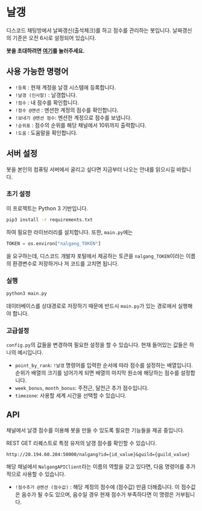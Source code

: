 # 날갱

디스코드 채팅방에서 날짜갱신(출석체크)를 하고 점수를 관리하는 봇입니다. 날짜갱신의 기준은 오전 6시로 설정되어 있습니다.

**봇을 초대하려면 [여기](https://discord.com/api/oauth2/authorize?client_id=692341237302165554&permissions=67584&scope=bot)를 눌러주세요.**

## 사용 가능한 명령어
- `!등록` : 현재 계정을 날갱 시스템에 등록합니다.
- `!날갱 (인사말)` : 날갱합니다.
- `!점수` : 내 점수를 확인합니다.
- `!점수 @멘션` : 멘션한 계정의 점수를 확인합니다.
- `!보내기 @멘션 점수`: 멘션한 계정으로 점수를 보냅니다.
- `!순위표` : 점수의 순위를 해당 채널에서 10위까지 출력합니다.
- `!도움` : 도움말을 확인합니다.


## 서버 설정
봇을 본인의 컴퓨팅 서버에서 굴리고 싶다면 지금부터 나오는 안내를 읽으시길 바랍니다.

### 초기 설정
이 프로젝트는 Python 3 기반입니다.
```bash
pip3 install -r requirements.txt
```
하여 필요한 라이브러리를 설치합니다.
또한, `main.py`에는
```python
TOKEN = os.environ["nalgang_TOKEN"]
```
을 요구하는데, 디스코드 개발자 포털에서 제공하는 토큰을 `nalgang_TOKEN`이라는 이름의 환경변수로 저장하거나 저 코드를 고치면 됩니다.

### 실행
```bash
python3 main.py
```
데이터베이스를 상대경로로 저장하기 때문에 반드시 `main.py`가 있는 경로에서 실행해야 합니다.

### 고급설정
`config.py`의 값들을 변경하여 필요한 설정을 할 수 있습니다. 현재 들어있는 값들은 하나의 예시입니다.
- `point_by_rank`: `!날갱` 명령어를 입력한 순서에 따라 점수를 설정하는 배열입니다. 순위가 배열의 크기를 넘어가게 되면 배열의 마지막 원소에 해당하는 점수를 설정합니다. 
- `week_bonus`, `month_bonus`: 주전근, 달전근 추가 점수입니다.
- `timezone`: 사용할 세계 시간을 선택할 수 있습니다.

## API

채널에서 날갱 점수를 이용해 봇을 만들 수 있도록 필요한 기능들을 제공 중입니다.

REST GET 리퀘스트로 특정 유저의 날갱 점수를 확인할 수 있습니다.

```
http://20.194.60.204:50000/nalgang?id={id_value}&guild={guild_value}
```

해당 채널에서 `NalgangAPIClient`라는 이름의 역할을 갖고 있다면, 다음 명령어를 추가적으로 사용할 수 있습니다.
- `!점수추가 @멘션 (점수값)` : 해당 계정의 점수에 (점수값) 만큼 더해줍니다. 이 점수값은 음수가 될 수도 있으며, 음수일 경우 현재 점수가 부족하다면 이 명령은 거부됩니다.
